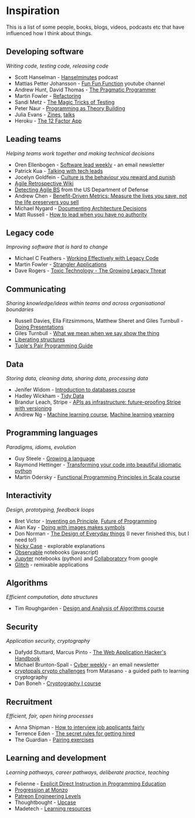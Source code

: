 # Inspiration

This is a list of some people, books, blogs, videos, podcasts etc that have influenced how I think about things.

## Developing software
*Writing code, testing code, releasing code*

- Scott Hanselman - [Hanselminutes](https://hanselminutes.com/) podcast
- Mattias Petter Johansson - [Fun Fun Function](https://www.youtube.com/channel/UCO1cgjhGzsSYb1rsB4bFe4Q) youtube channel
- Andrew Hunt, David Thomas - [The Pragmatic Programmer](https://www.nceclusters.no/globalassets/filer/nce/diverse/the-pragmatic-programmer.pdf)
- Martin Fowler - [Refactoring](https://martinfowler.com/books/refactoring.html)
- Sandi Metz - [The Magic Tricks of Testing](https://www.youtube.com/watch?v=URSWYvyc42M)
- Peter Naur - [Programming as Theory Building](http://pages.cs.wisc.edu/~remzi/Naur.pdf)
- Julia Evans - [Zines](https://wizardzines.com/), [talks](https://jvns.ca/talks/)
- Heroku - [The 12 Factor App](https://12factor.net/)

## Leading teams
*Helping teams work together and making technical decisions*

- Oren Ellenbogen - [Software lead weekly](http://softwareleadweekly.com/) - an email newsletter
- Patrick Kua - [Talking with tech leads](https://www.goodreads.com/book/show/23270194-talking-with-tech-leads)
- Jocelyn Goldfein - [Culture is the behaviour you reward and punish](https://jocelyngoldfein.com/culture-is-the-behavior-you-reward-and-punish-7e8e75c6543e)
- [Agile Retrospective Wiki](http://retrospectivewiki.org/index.php?title=Agile_Retrospective_Resource_Wiki)
- [Detecting Agile BS](https://media.defense.gov/2018/Oct/09/2002049591/-1/-1/0/DIB_DETECTING_AGILE_BS_2018.10.05.PDF) from the US Department of Defense
- Andrew Chen - [Benefit-Driven Metrics: Measure the lives you save, not the life preservers you sell](https://andrewchen.co/benefit-driven-metrics-measure-the-lives-you-save-not-the-life-preservers-you-sell/)
- Michael Nygard - [Documenting Architecture Decisions](http://thinkrelevance.com/blog/2011/11/15/documenting-architecture-decisions)
- Matt Russell - [How to lead when you have no authority](https://medium.com/swlh/how-to-lead-when-you-have-no-authority-9f22206356d4)

## Legacy code
*Improving software that is hard to change*

- Michael C Feathers - [Working Effectively with Legacy Code](https://www.goodreads.com/book/show/44919.Working_Effectively_with_Legacy_Code)
- Martin Fowler - [Strangler Applications](https://www.martinfowler.com/bliki/StranglerApplication.html)
- Dave Rogers - [Toxic Technology - The Growing Legacy Threat](https://blog.usejournal.com/toxic-technology-the-growing-legacy-threat-b95ad098a339)

## Communicating
*Sharing knowledge/ideas within teams and across organisational boundaries*

- Russell Davies, Ella Fitzsimmons, Matthew Sheret and Giles Turnbull - [Doing Presentations](http://www.doingpresentations.com)
- Giles Turnbull - [What we mean when we say show the thing](https://gdsengagement.blog.gov.uk/2016/11/04/what-we-mean-when-we-say-show-the-thing/)
- [Liberating structures](http://www.liberatingstructures.com/)
- [Tuple's Pair Programming Guide](https://tuple.app/pair-programming-guide/)

## Data
*Storing data, cleaning data, sharing data, processing data*

- Jenifer Widom - [Introduction to databases course](https://lagunita.stanford.edu/courses/DB/2014/SelfPaced/about)
- Hadley Wickham - [Tidy Data](http://vita.had.co.nz/papers/tidy-data.pdf)
- Brandur Leach, Stripe - [APIs as infrastructure: future-proofing Stripe with versioning](https://stripe.com/blog/api-versioning)
- Andrew Ng - [Machine learning course](https://www.coursera.org/learn/machine-learning), [Machine learning yearning](https://www.mlyearning.org/)

## Programming languages
*Paradigms, idioms, evolution*

- Guy Steele - [Growing a language](https://www.youtube.com/watch?v=_ahvzDzKdB0)
- Raymond Hettinger - [Transforming your code into beautiful idiomatic python](https://youtu.be/OSGv2VnC0go)
- Martin Odersky - [Functional Programming Principles in Scala course](https://www.coursera.org/learn/progfun1)

## Interactivity
*Design, prototyping, feedback loops*

- Bret Victor - [Inventing on Principle](https://www.youtube.com/watch?v=8QiPFmIMxFc), [Future of Programming](https://www.youtube.com/watch?v=8pTEmbeENF4)
- Alan Kay - [Doing with images makes symbols](https://archive.org/details/AlanKeyD1987)
- Don Norman - [The Design of Everyday things](http://www.nixdell.com/classes/HCI-and-Design-Spring-2017/The-Design-of-Everyday-Things-Revised-and-Expanded-Edition.pdf) (I never finished this, but I need to!)
- [Nicky Case](https://ncase.me/) - explorable explanations
- [Observable](https://observablehq.com/) notebooks (javascript)
- [Jupyter](https://jupyter.org/) notebooks (python) and [Collaboratory](https://colab.research.google.com/) from google
- [Glitch](https://glitch.com/) - remixable applications

## Algorithms
*Efficient computation, data structures*

- Tim Roughgarden - [Design and Analysis of Algorithms course](https://www.youtube.com/watch?v=yRM3sc57q0c&list=PLXFMmlk03Dt7Q0xr1PIAriY5623cKiH7V)

## Security
*Application security, cryptography*

- Dafydd Stuttard, Marcus Pinto - [The Web Application Hacker's Handbook](https://archive.org/details/TheWebApplicationHackersHandbook2ndEdition)
- Michael Brunton-Spall - [Cyber weekly](https://tinyletter.com/CyberWeekly) - an email newsletter
- [cryptopals crypto challenges](https://cryptopals.com/) from Matasano - a guided path to learning cryptography
- Dan Boneh - [Cryptography I course](https://www.coursera.org/learn/crypto)

## Recruitment
*Efficient, fair, open hiring processes*

- Anna Shipman - [How to interview job applicants fairly](https://www.annashipman.co.uk/jfdi/interviewing-fairly.html)
- Terrence Eden - [The secret rules for getting hired](https://shkspr.mobi/blog/2019/04/the-secret-rules-for-getting-hired/)
- The Guardian - [Pairing exercises](https://www.theguardian.com/info/developer-blog/2016/jan/20/the-guardians-new-pairing-exercises)

## Learning and development
*Learning pathways, career pathways, deliberate practice, teaching*

- Felienne - [Explicit Direct Instruction in Programming Education](https://resources.rstudio.com/rstudio-conf-2019/opening-keynote-day2)
- [Progression at Monzo](https://progression.monzo.com/)
- [Patreon Engineering Levels](https://levels.patreon.com/)
- Thoughtbought - [Upcase](https://thoughtbot.com/upcase)
- Madetech - [Learning resources](https://learn.madetech.com/)
